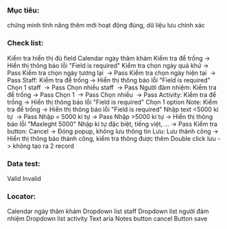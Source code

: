 ### Mục tiêu:  
chứng minh tính năng thêm mới hoạt động đúng, dữ liệu lưu chính xác
### Check list:
Kiểm tra hiển thị đủ field
Calendar ngày thăm khám
Kiểm tra để trống -> Hiển thị thông báo lỗi "Field is required"
Kiểm tra chọn ngày quá khứ -> Pass
Kiểm tra chọn ngày tương lại  -> Pass
Kiểm tra chọn ngày hiện tại  -> Pass
Staff:
Kiểm tra để trống -> Hiển thị thông báo lỗi "Field is required"
Chọn 1 staff  -> Pass
Chọn nhiều staff  -> Pass
Người đảm nhiệm:
Kiểm tra để trống -> Pass
Chọn 1  -> Pass
Chọn nhiều  -> Pass
Activity:
Kiểm tra để trống -> Hiển thị thông báo lỗi "Field is required"
Chọn 1 option
Note:
Kiểm tra để trống -> Hiển thị thông báo lỗi "Field is required"
Nhập text <5000 kí tự  -> Pass
Nhập = 5000 kí tự -> Pass
Nhập >5000 kí tự -> Hiển thị thông báo lỗi "Maxleght 5000"
Nhập kí tự đặc biệt, tiếng việt, ... -> Pass
Kiểm tra button:
Cancel -> Đóng popup, không lưu thông tin
Lưu: Lưu thành công -> Hiển thị thông báo thành công, kiểm tra thông được thêm
Double click lưu -> không tạo ra 2 record
### Data test:
Valid
Invalid
### Locator:
Calendar ngày thăm khám
Dropdown list staff
Dropdown list người đảm nhiệm
Dropdown list activity
Text aria Notes
button cancel
Button save


